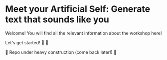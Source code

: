 # Meet your Artificial Self: Generate text that sounds like you
Welcome! You will find all the relevant information about the workshop here!

Let's get started! :rocket: :rocket:

:construction: Repo under heavy construction (come back later!) :construction:
